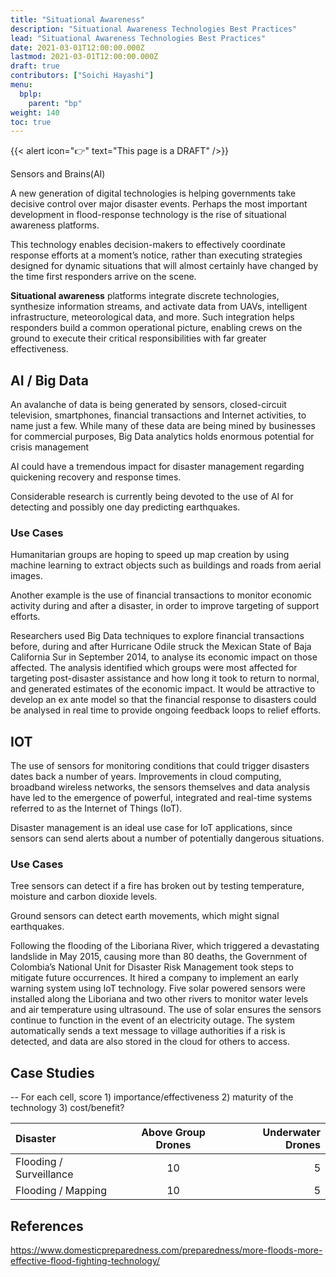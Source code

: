 ```yaml
---
title: "Situational Awareness"
description: "Situational Awareness Technologies Best Practices"
lead: "Situational Awareness Technologies Best Practices"
date: 2021-03-01T12:00:00.000Z
lastmod: 2021-03-01T12:00:00.000Z
draft: true
contributors: ["Soichi Hayashi"]
menu:
  bplp:
    parent: "bp"
weight: 140
toc: true
---
```


{{< alert icon="👉" text="This page is a DRAFT" />}}

Sensors and Brains(AI)

A new generation of digital technologies is helping governments take decisive control over major disaster events. Perhaps the most important development in flood-response technology is the rise of situational awareness platforms.

This technology enables decision-makers to effectively coordinate response efforts at a moment’s notice, rather than executing strategies designed for dynamic situations that will almost certainly have changed by the time first responders arrive on the scene.

**Situational awareness** platforms integrate discrete technologies, synthesize information streams, and activate data from UAVs, intelligent infrastructure, meteorological data, and more. Such integration helps responders build a common operational picture, enabling crews on the ground to execute their critical responsibilities with far greater effectiveness.

## AI / Big Data

An avalanche of data is being generated by sensors, closed-circuit television, smartphones, financial transactions and Internet activities, to name just a few. While many of these data are being mined by businesses for commercial purposes, Big Data analytics holds enormous potential for crisis management

AI could have a tremendous impact for disaster management regarding quickening recovery and response times.

Considerable research is currently being devoted to the use of AI for detecting and possibly one day predicting earthquakes.

### Use Cases

Humanitarian groups are hoping to speed up map creation by using machine learning to extract objects such as buildings and roads from aerial images.

Another example is the use of financial transactions to monitor economic activity during and after a disaster, in order to improve targeting of support efforts.

Researchers used Big Data techniques to explore financial transactions before, during and after Hurricane Odile struck the Mexican State of Baja California Sur in September 2014, to analyse its economic impact on those affected. The analysis identified which groups were most affected for targeting post-disaster assistance and how long it took to return to normal, and generated estimates of the economic impact. It would be attractive to develop an ex ante model so that the financial response to disasters could be analysed in real time to provide ongoing feedback loops to relief efforts.

## IOT

The use of sensors for monitoring conditions that could trigger disasters dates back a number of years.
Improvements in cloud computing, broadband wireless networks, the sensors themselves and data
analysis have led to the emergence of powerful, integrated and real-time systems referred to as the
Internet of Things (IoT).

Disaster management is an ideal use case for IoT applications, since sensors can send alerts about a number of potentially dangerous situations.

### Use Cases

Tree sensors can detect if a fire has broken out by testing temperature, moisture and carbon dioxide levels.

Ground sensors can detect earth movements, which might signal earthquakes.

Following the flooding of the Liboriana River, which triggered a devastating landslide in May 2015, causing more than 80 deaths, the Government of Colombia’s National Unit for Disaster Risk Management took steps to mitigate future occurrences. It hired a company to implement an early warning system using IoT technology. Five solar powered sensors were installed along the Liboriana and two other rivers to monitor water levels and air temperature using ultrasound. The use of solar ensures the sensors continue to function in the event of an electricity outage. The system automatically sends a text message to village authorities if a risk is detected, and data are also stored in the cloud for others to access.

## Case Studies

-- For each cell, score 1) importance/effectiveness 2) maturity of the technology 3) cost/benefit?

| Disaster | Above Group Drones | Underwater Drones |
| :---        |    :----:   |          ---: |
| Flooding / Surveillance | 10 | 5 |
| Flooding / Mapping | 10 | 5 |

## References

https://www.domesticpreparedness.com/preparedness/more-floods-more-effective-flood-fighting-technology/

